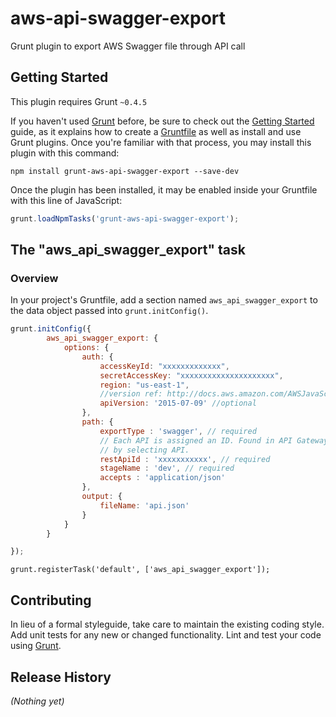 # aws-api-swagger-export
Grunt plugin to export AWS Swagger file through API call

## Getting Started
This plugin requires Grunt `~0.4.5`

If you haven't used [Grunt](http://gruntjs.com/) before, be sure to check out the [Getting Started](http://gruntjs.com/getting-started) guide, as it explains how to create a [Gruntfile](http://gruntjs.com/sample-gruntfile) as well as install and use Grunt plugins. Once you're familiar with that process, you may install this plugin with this command:

```shell
npm install grunt-aws-api-swagger-export --save-dev
```

Once the plugin has been installed, it may be enabled inside your Gruntfile with this line of JavaScript:

```js
grunt.loadNpmTasks('grunt-aws-api-swagger-export');
```

## The "aws_api_swagger_export" task

### Overview
In your project's Gruntfile, add a section named `aws_api_swagger_export` to the data object passed into `grunt.initConfig()`.

```js
grunt.initConfig({
  		aws_api_swagger_export: {
			options: {
				auth: {
					accessKeyId: "xxxxxxxxxxxxx",
					secretAccessKey: "xxxxxxxxxxxxxxxxxxxxx",
					region: "us-east-1",
					//version ref: http://docs.aws.amazon.com/AWSJavaScriptSDK/latest/AWS/APIGateway.html
					apiVersion: '2015-07-09' //optional
				},
				path: {						
					exportType : 'swagger', // required 
					// Each API is assigned an ID. Found in API Gateway Console header
					// by selecting API. 
					restApiId : 'xxxxxxxxxxx', // required 
					stageName : 'dev', // required 
					accepts : 'application/json'
				},
				output: {
					fileName: 'api.json'
				}
			}
	    }

});
```



```
grunt.registerTask('default', ['aws_api_swagger_export']);

```

## Contributing
In lieu of a formal styleguide, take care to maintain the existing coding style. Add unit tests for any new or changed functionality. Lint and test your code using [Grunt](http://gruntjs.com/).

## Release History
_(Nothing yet)_
